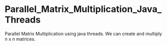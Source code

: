 # Parallel_Matrix_Multiplication_Java_Threads
Parallel Matrix Multiplication using java threads. We can create and multiply n x n matrices.
